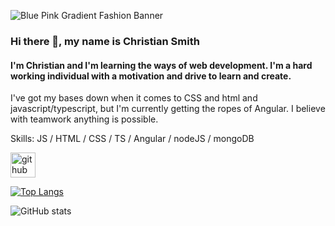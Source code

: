 ![Blue Pink Gradient Fashion Banner](https://github.com/csmith120/csmith120/assets/143733392/26649fad-0296-4fdd-a694-0ed133bcfaae)
### Hi there 👋, my name is Christian Smith
#### I'm Christian and I'm learning the ways of web development. I'm a hard working individual with a motivation and drive to learn and create.
I've got my bases down when it comes to CSS and html and javascript/typescript, but I'm currently getting the ropes of Angular. I believe with teamwork anything is possible.

Skills: JS / HTML / CSS / TS / Angular / nodeJS / mongoDB



[<img src='https://cdn.jsdelivr.net/npm/simple-icons@3.0.1/icons/github.svg' alt='github' height='40'>](https://github.com/csmith120)  

[![Top Langs](https://github-readme-stats.vercel.app/api/top-langs/?username=csmith120)](https://github.com/anuraghazra/github-readme-stats)

![GitHub stats](https://github-readme-stats.vercel.app/api?username=csmith120&show_icons=true)  



